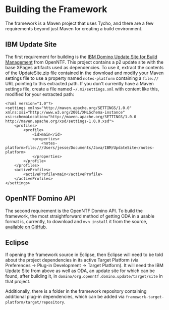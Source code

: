 Building the Framework
======================

The framework is a Maven project that uses Tycho, and there are a few requirements beyond just Maven for creating a build environment.

IBM Update Site
---------------

The first requirement for building is the [IBM Domino Update Site for Build Management](http://www.openntf.org/main.nsf/project.xsp?r=project/IBM%20Domino%20Update%20Site%20for%20Build%20Management) from OpenNTF. This project contains a p2 update site with the base XPages artifacts used as dependencies. To use it, extract the contents of the UpdateSite.zip file contained in the download and modify your Maven settings file to use a property named `notes-platform` containing a `file://` URL pointing to this extracted path. If you don't currently have a Maven settings file, create a file named `~/.m2/settings.xml` with content like this, modified for your extracted path:

    <?xml version="1.0"?>
    <settings xmlns="http://maven.apache.org/SETTINGS/1.0.0" xmlns:xsi="http://www.w3.org/2001/XMLSchema-instance" xsi:schemaLocation="http://maven.apache.org/SETTINGS/1.0.0 http://maven.apache.org/xsd/settings-1.0.0.xsd">
        <profiles>
            <profile>
                <id>main</id>
                <properties>
                    <notes-platform>file:///Users/jesse/Documents/Java/IBM/UpdateSite</notes-platform>
                </properties>
            </profile>
        </profiles>
        <activeProfiles>
            <activeProfile>main</activeProfile>
        </activeProfiles>
    </settings>

OpenNTF Domino API
------------------

The second requirement is the OpenNTF Domino API. To build the framework, the most straightforward method of getting ODA in a usable format is, currently, to download and `mvn install` it from the source, [available on GitHub](https://github.com/OpenNTF/org.openntf.domino).

Eclipse
-------

If opening the framework source in Eclipse, then Eclipse will need to be told about the project dependencies in its active Target Platform (via Preferences &rarr; Plug-in Development &rarr; Target Platform). It will need the IBM Update Site from above as well as ODA, an update site for which can be found, after building it, in `domino/org.openntf.domino.update/target/site` in that project.

Additionally, there is a folder in the framework repository containing additional plug-in dependencies, which can be added via `framework-target-platform/target/repository`.
